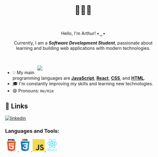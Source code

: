 <h1 align="center">👨🏻‍💻</h1>
<br>
<p align="center">Hello, I'm Arthur! •‿•</p>
<p align="center">Currently, I am a <b><i>Software Development Student</i></b>, passionate about learning and building web applications with modern technologies.</p>
<br>
<br>
<img src="https://i.imgur.com/JLRMKTS.gif" align="right" width="400px" />

- 💡 My main programming languages are [**JavaScript**](https://developer.mozilla.org/en-US/docs/Web/JavaScript), [**React**](https://reactjs.org), [**CSS**](https://developer.mozilla.org/en-US/docs/Web/CSS), and [**HTML**](https://developer.mozilla.org/en-US/docs/Web/HTML).
- 🎓 I'm constantly improving my skills and learning new technologies.
- 😄 Pronouns: `He/Him`

## 🔗 Links
[![linkedin](https://img.shields.io/badge/linkedin-0A66C2?style=for-the-badge&logo=linkedin&logoColor=white)](https://www.linkedin.com/in/arthur-alexandre-9118a1291/)

<h3>Languages and Tools:</h3>
<p>
  <a href="https://www.w3.org/html/" target="_blank" rel="noreferrer">
    <img src="https://raw.githubusercontent.com/devicons/devicon/master/icons/html5/html5-original-wordmark.svg" alt="HTML5" width="40" height="40"/>
  </a>
  <a href="https://developer.mozilla.org/en-US/docs/Web/CSS" target="_blank" rel="noreferrer">
    <img src="https://raw.githubusercontent.com/devicons/devicon/master/icons/css3/css3-original-wordmark.svg" alt="CSS3" width="40" height="40"/>
  </a>
  <a href="https://developer.mozilla.org/en-US/docs/Web/JavaScript" target="_blank" rel="noreferrer">
    <img src="https://raw.githubusercontent.com/devicons/devicon/master/icons/javascript/javascript-original.svg" alt="JavaScript" width="40" height="40"/>
  </a>
  <a href="https://reactjs.org/" target="_blank" rel="noreferrer">
    <img src="https://raw.githubusercontent.com/devicons/devicon/master/icons/react/react-original-wordmark.svg" alt="React" width="40" height="40"/>
  </a>
</p>
